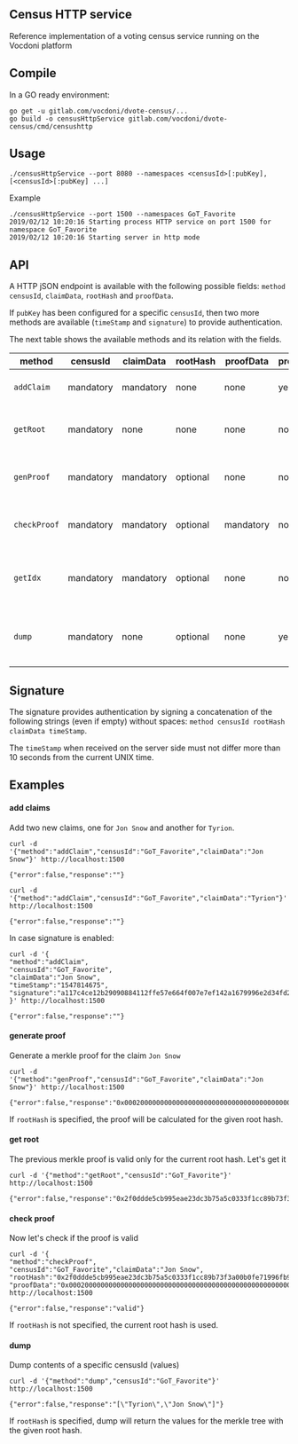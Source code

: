 ## Census HTTP service

Reference implementation of a voting census service running on the Vocdoni platform

## Compile

In a GO ready environment:

```
go get -u gitlab.com/vocdoni/dvote-census/...
go build -o censusHttpService gitlab.com/vocdoni/dvote-census/cmd/censushttp
```

## Usage

`./censusHttpService --port 8080 --namespaces <censusId>[:pubKey],[<censusId>[:pubKey] ...]`

Example

```
./censusHttpService --port 1500 --namespaces GoT_Favorite
2019/02/12 10:20:16 Starting process HTTP service on port 1500 for namespace GoT_Favorite
2019/02/12 10:20:16 Starting server in http mode
```

## API

A HTTP jSON endpoint is available with the following possible fields: `method` `censusId`, `claimData`, `rootHash` and `proofData`.

If `pubKey` has been configured for a specific `censusId`, then two more methods are available (`timeStamp` and `signature`) to provide authentication.

The next table shows the available methods and its relation with the fields.

| method     | censusId  | claimData | rootHash | proofData | protected? | description |
|------------|-----------|-----------|----------|-----------|------------|------------|
| `addClaim`   | mandatory | mandatory | none     | none      | yes | adds a new claim to the merkle tree       |
| `getRoot`    | mandatory | none      | none     | none      | no         | get the current merkletree root hash
| `genProof`   | mandatory | mandatory | optional | none      | no         | generate the merkle proof for a given claim
| `checkProof` | mandatory | mandatory | optional | mandatory | no         | check a claim and its merkle proof 
| `getIdx`     | mandatory | mandatory | optional | none      | no         | get the merkletree data index of a given claim
| `dump`       | mandatory | none      | optional | none      | yes        | list the contents of the census for a given hash


## Signature

The signature provides authentication by signing a concatenation of the following strings (even if empty) without spaces: `method censusId rootHash claimData timeStamp`.

The `timeStamp` when received on the server side must not differ more than 10 seconds from the current UNIX time.

## Examples

#### add claims

Add two new claims, one for `Jon Snow` and another for `Tyrion`.
```
curl -d '{"method":"addClaim","censusId":"GoT_Favorite","claimData":"Jon Snow"}' http://localhost:1500

{"error":false,"response":""}
```

```
curl -d '{"method":"addClaim","censusId":"GoT_Favorite","claimData":"Tyrion"}' http://localhost:1500

{"error":false,"response":""}
```

In case signature is enabled:

```
curl -d '{
"method":"addClaim",
"censusId":"GoT_Favorite",
"claimData":"Jon Snow", 
"timeStamp":"1547814675",
"signature":"a117c4ce12b29090884112ffe57e664f007e7ef142a1679996e2d34fd2b852fe76966e47932f1e9d3a54610d0f361383afe2d9aab096e15d136c236abb0a0d0e" }' http://localhost:1500

{"error":false,"response":""}
```


#### generate proof

Generate a merkle proof for the claim `Jon Snow`

```
curl -d '{"method":"genProof","censusId":"GoT_Favorite","claimData":"Jon Snow"}' http://localhost:1500

{"error":false,"response":"0x000200000000000000000000000000000000000000000000000000000000000212f8134039730791388a9bd0460f9fbd0757327212a64b3a2b0f0841ce561ee3"}
```

If `rootHash` is specified, the proof will be calculated for the given root hash.

#### get root

The previous merkle proof is valid only for the current root hash. Let's get it

```
curl -d '{"method":"getRoot","censusId":"GoT_Favorite"}' http://localhost:1500

{"error":false,"response":"0x2f0ddde5cb995eae23dc3b75a5c0333f1cc89b73f3a00b0fe71996fb90fef04b"}
```


#### check proof

Now let's check if the proof is valid

```
curl -d '{
"method":"checkProof",
"censusId":"GoT_Favorite","claimData":"Jon Snow",
"rootHash":"0x2f0ddde5cb995eae23dc3b75a5c0333f1cc89b73f3a00b0fe71996fb90fef04b",
"proofData":"0x000200000000000000000000000000000000000000000000000000000000000212f8134039730791388a9bd0460f9fbd0757327212a64b3a2b0f0841ce561ee3"}' http://localhost:1500

{"error":false,"response":"valid"}
```

If `rootHash` is not specified, the current root hash is used.

#### dump

Dump contents of a specific censusId (values)

```
curl -d '{"method":"dump","censusId":"GoT_Favorite"}' http://localhost:1500

{"error":false,"response":"[\"Tyrion\",\"Jon Snow\"]"}
```

If `rootHash` is specified, dump will return the values for the merkle tree with the given root hash.
